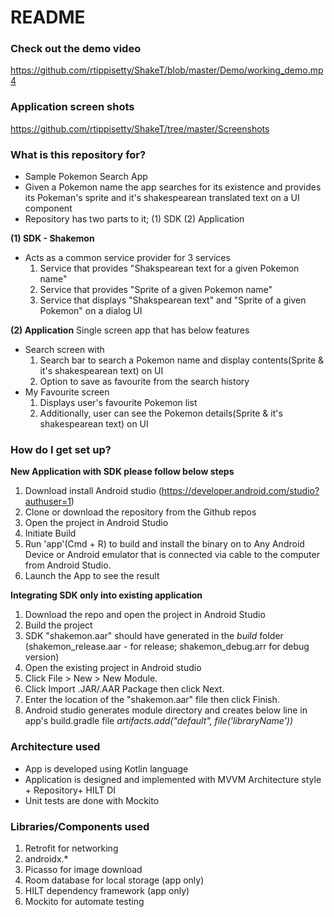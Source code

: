 # README #

### Check out the demo video ###
https://github.com/rtippisetty/ShakeT/blob/master/Demo/working_demo.mp4

### Application screen shots ###
https://github.com/rtippisetty/ShakeT/tree/master/Screenshots

### What is this repository for? ###
* Sample Pokemon Search App
* Given a Pokemon name the app searches for its existence and provides its Pokeman's sprite and it's shakespearean translated text on a UI component
* Repository has two parts to it; (1) SDK (2) Application

**(1) SDK - Shakemon**
* Acts as a common service provider for 3 services
  1. Service that provides "Shakspearean text for a given Pokemon name"
  2. Service that provides "Sprite of a given Pokemon name"
  3. Service that displays "Shakspearean text" and "Sprite of a given Pokemon" on a dialog UI
        
**(2) Application**
Single screen app that has below features
* Search screen with 
  1. Search bar to search a Pokemon name and display contents(Sprite & it's shakespearean text) on UI
  2. Option to save as favourite from the search history
* My Favourite screen 
  1. Displays user's favourite Pokemon list
  2. Additionally, user can see the Pokemon details(Sprite & it's shakespearean text) on UI

### How do I get set up? ###
**New Application with SDK please follow below steps**
1. Download install Android studio (https://developer.android.com/studio?authuser=1)
2. Clone or download the repository from the Github repos
3. Open the project in Android Studio
4. Initiate Build
5. Run 'app'(Cmd + R) to build and install the binary on to Any Android Device or 
    Android emulator that is connected via cable to the computer from Android Studio.
6. Launch the App to see the result

**Integrating SDK only into existing application**
1. Download the repo and open the project in Android Studio
2. Build the project
3. SDK "shakemon.aar" should have generated in the *build* folder 
(shakemon_release.aar - for release; shakemon_debug.arr for debug version)
4. Open the existing project in Android studio
5. Click File > New > New Module.
6. Click Import .JAR/.AAR Package then click Next.
7. Enter the location of the "shakemon.aar" file then click Finish.
8. Android studio generates module directory and creates below line in app's build.gradle file
*artifacts.add("default", file('libraryName'))*

### Architecture used ###
* App is developed using Kotlin language
* Application is designed and implemented with MVVM Architecture style + Repository+ HILT DI
* Unit tests are done with Mockito

### Libraries/Components used ###
1. Retrofit for networking
2. androidx.*
3. Picasso for image download
4. Room database for local storage (app only)
5. HILT dependency framework (app only)
6. Mockito for automate testing
